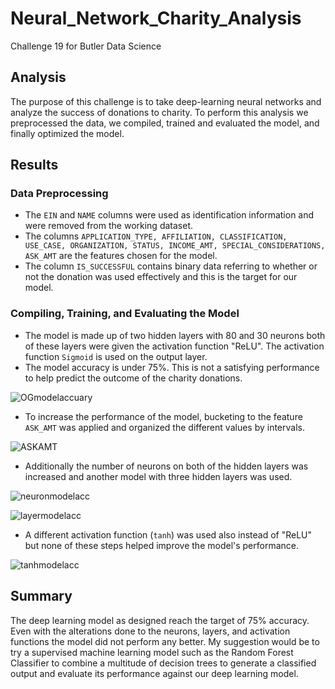 # Neural_Network_Charity_Analysis
Challenge 19 for Butler Data Science

## Analysis 
The purpose of this challenge is to take deep-learning neural networks and analyze the success of donations to charity. To perform this analysis we preprocessed the data, we compiled, trained and evaluated the model, and finally optimized the model.

## Results

### Data Preprocessing
- The `EIN` and `NAME` columns were used as identification information and were removed from the working dataset.
- The columns `APPLICATION_TYPE, AFFILIATION, CLASSIFICATION, USE_CASE, ORGANIZATION, STATUS, INCOME_AMT, SPECIAL_CONSIDERATIONS, ASK_AMT` are the features chosen for the model.
- The column `IS_SUCCESSFUL` contains binary data referring to whether or not the donation was used effectively and this is the target for our model.

### Compiling, Training, and Evaluating the Model
- The model is made up of two hidden layers with 80 and 30 neurons both of these layers were given the activation function "ReLU".
The activation function `Sigmoid` is used on the output layer.
- The model accuracy is under 75%. This is not a satisfying performance to help predict the outcome of the charity donations.

![OGmodelaccuary]()

- To increase the performance of the model, bucketing to the feature `ASK_AMT` was applied and organized the different values by intervals.

![ASKAMT]()

- Additionally the number of neurons on both of the hidden layers was increased and another model with three hidden layers was used.

![neuronmodelacc]()

![layermodelacc]()

- A different activation function (`tanh`) was used also instead of "ReLU" but none of these steps helped improve the model's performance.

![tanhmodelacc]()

## Summary
The deep learning model as designed reach the target of 75% accuracy. Even with the alterations done to the neurons, layers, and activation functions the model did not perform any better.
My suggestion would be to try a supervised machine learning model such as the Random Forest Classifier to combine a multitude of decision trees to generate a classified output and evaluate its performance against our deep learning model.

